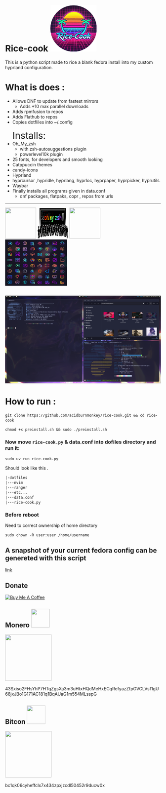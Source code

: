 # Rice-cook <a href="#"> <img src="./images/logo.webp" height="150" > </a>

This is a python script made to rice a blank fedora install into my custom hyprland configuration.

# What is does :

- Allows DNF to update from fastest mirrors
  - Adds +10 max parallel downloads
- Adds rpmfusion to repos
- Adds Flathub to repos
- Copies dotfliles into ~/.config
  </br> </br>
  <span style="font-size:30px;">Installs:</span>
- Oh_My_zsh
  - with zsh-autosuggestions plugin
  - powerlevel10k plugin
- 25 fonts, for developers and smooth looking
- Catppuccin themes
- candy-icons
- Hyprland
- hyprcursor ,hypridle, hyprlang, hyprloc, hyprpaper, hyprpicker, hyprutils
- Waybar
- Finally installs all programs given in data.conf
  - dnf packages, flatpaks, copr , repos from urls

---

<a href="https://github.com/catppuccin/catppuccin"><img src="https://raw.githubusercontent.com/catppuccin/catppuccin/main/assets/logos/exports/1544x1544_circle.png"  height="100" width="100"></a>
<a href="https://ohmyz.sh/"><img src="./images/ohmyzsh.png"  height="100" width="100"></a>
<a href="https://flathub.org/"><img src="https://www.vectorlogo.zone/logos/flathub/flathub-icon.svg"  height="100" width="100"></a>
<a href="https://github.com/EliverLara/candy-icons"><img src="./images/icons.png"  height="150" width="200"></a>

##

![](images/image2.png)

# How to run :

```
git clone https://github.com/acidburnmonkey/rice-cook.git && cd rice-cook

```

```
chmod +x preinstall.sh && sudo ./preinstall.sh
```

### Now move `rice-cook.py` & data.conf into dofiles directory and run it:

```
sudo uv run rice-cook.py
```

Should look like this .

```
|-dotfiles
|---nvim
|---ranger
|---etc...
|---data.conf
|---rice-cook.py
```

### Before reboot

Need to correct ownership of home directory

```
sudo chown -R user:user /home/username
```

## A snapshot of your current fedora config can be genereted with this script

[link](https://github.com/acidburnmonkey/scripts/blob/main/fedora-apps.py)

## Donate

<a href="https://www.buymeacoffee.com/acidburn" target="_blank"><img src="https://cdn.buymeacoffee.com/buttons/default-orange.png" alt="Buy Me A Coffee" height="41" width="174"></a>

## Monero <img src="https://www.getmonero.org/press-kit/symbols/monero-symbol-1280.png" width="60" height="60">

<img src="https://lh3.googleusercontent.com/pw/AJFCJaXk5yBCwXdQRjlyJfkain1Y_VNRaQLrBOzpd-TGANvD6uetoA134EINH1czVS-RpkwnFn2DspjRivfV2kPuTsN5f1NzJjyoT6rl7hhCfIJI7HyUnclACO24NKyyEES5Uly6lmvfig7G3vTH0Sx3Djw=w240-h240-s-no?authuser=0" width="150" height="150">

43Sxiso2FHsYhP7HTqZgsXa3m3uHtxHQdMeHxECqRefyazZfpGVCLVsf1gU68jxJBo1G171AC181q1BqAUaG1m554MLsspG

## Bitcon <img src="https://upload.wikimedia.org/wikipedia/commons/4/46/Bitcoin.svg" width="60" height="60">

<img src="https://lh3.googleusercontent.com/pw/AJFCJaVUsxqiheJBMWH1azt3kO00SdVw-hnJ8brWx1RNf-JozK_yy2-ZXwLpCEDeKePfp78I5Ca63I3A0TWujiMqydrdygMsmujaOvNp-OqZUwafXyleDKbD-enEg75WweataJivtVJmCenNvuIpBzq51mc=w352-h355-s-no?authuser=0" width="150" height="150">

bc1qk06cyheffclx7x434zpxjzcdl50452r9ducw0x
